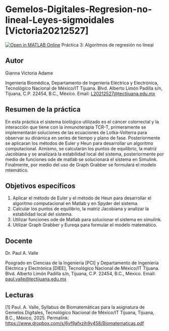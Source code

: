 # Gemelos-Digitales-Regresion-no-lineal-Leyes-sigmoidales [Victoria20212527]
[![Open in MATLAB Online](https://www.mathworks.com/images/responsive/global/open-in-matlab-online.svg)](https://matlab.mathworks.com/open/github/v1?host=drive.mathworks.com&repo=files/Repositories)
Práctica 3: Algoritmos de regresión no lineal

## Autor
Gianna Victoria Adame

Ingeniería Biomédica, Departamento de Ingeniería Eléctrica y Electrónica, Tecnológico Nacional de México/IT Tijuana. Blvd. Alberto Limón Padilla s/n, Tijuana, C.P. 22454, B.C., México. Email: L20212527@tectijuana.edu.mx

## Resumen de la práctica
En esta práctica el sistema biológico utilizado es el cáncer colorrectal y la interacción que tiene con la inmunoterapia TCR-T, primeramente se implementarán soluciones de las ecuaciones de Lotka-Volterra para observar su dinámica en series de tiempo y plano de fase. Posteriormente se aplicaran los métodos de Euler y Heun para desarrollar un algoritmo computacional. Aimismo, se calcularán los puntos de equilibrio, la matriz Jacobiana y se analizará la estabilidad local del sistema, posteriormente por medio de funciones ode de matlab se solucionará el sistema en Simulink. Finalmente, por medio del uso de Graph Grabber se formulará el modelo mtemático.

## Objetivos específicos
1. Aplicar el método de Euler y el método de Heun para desarrollar el algoritmo computacional en Matlab y en Spyder del sistema.
2. Calcular los puntos de equilibrio, la matriz Jacobiana y analizar la estabilidad local del sistema.
3. Utilizar funciones ode de Matlab para solucionar el sistema en simulink.
4.  Utilizar Graph Grabber y Eureqa para formular el modelo matemático.

## Docente
Dr. Paul A. Valle

Posgrado en Ciencias de la Ingeniería [PCI] y Departamento de Ingeniería Eléctrica y Electrónica [DIEE], Tecnológico Nacional de México/IT Tijuana. Blvd. Alberto Limón Padilla s/n, Tijuana, C.P. 22454, B.C., México. Email: paul.valle@tectijuana.edu.mx

## Lecturas
[1] Paul. A. Valle, Syllabus de Biomatemáticas para la asignatura de Gemelos Digitales, Tecnológico Nacional de México/IT Tijuana, Tijuana, B.C., México, 2025. Permalink: https://www.dropbox.com/s/6yf9afxzih9y458/Biomatematicas.pdf
